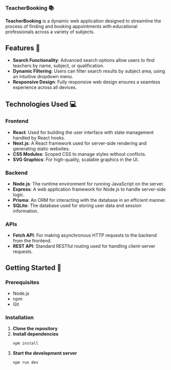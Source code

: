 ### TeacherBooking 📚

**TeacherBooking** is a dynamic web application designed to streamline the process of finding and booking appointments with educational professionals across a variety of subjects.

## Features 🌟

- **Search Functionality**: Advanced search options allow users to find teachers by name, subject, or qualification. 
- **Dynamic Filtering**: Users can filter search results by subject area, using an intuitive dropdown menu. 
- **Responsive Design**: Fully responsive web design ensures a seamless experience across all devices. 

## Technologies Used 💻

### Frontend

- **React**: Used for building the user interface with state management handled by React hooks. 
- **Next.js**: A React framework used for server-side rendering and generating static websites. 
- **CSS Modules**: Scoped CSS to manage styles without conflicts. 
- **SVG Graphics**: For high-quality, scalable graphics in the UI. 

### Backend

- **Node.js**: The runtime environment for running JavaScript on the server. 
- **Express**: A web application framework for Node.js to handle server-side logic. 
- **Prisma**: An ORM for interacting with the database in an efficient manner. 
- **SQLite**: The database used for storing user data and session information. 

### APIs

- **Fetch API**: For making asynchronous HTTP requests to the backend from the frontend. 
- **REST API**: Standard RESTful routing used for handling client-server requests. 

## Getting Started 🚀

### Prerequisites

- Node.js
- npm 
- Git

### Installation
1. **Clone the repository**
2. **Install dependencies**
   ```bash
   npm install
   ```
3. **Start the development server**
   ```bash
   npm run dev
   ```



